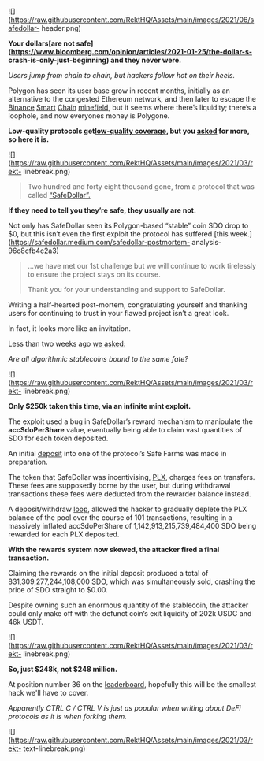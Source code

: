 ![](https://raw.githubusercontent.com/RektHQ/Assets/main/images/2021/06/safedollar-
header.png)

**Your dollars[are not
safe](https://www.bloomberg.com/opinion/articles/2021-01-25/the-dollar-s-
crash-is-only-just-beginning) and they never were.**

 _Users jump from chain to chain, but hackers follow hot on their heels._

Polygon has seen its user base grow in recent months, initially as an
alternative to the congested Ethereum network, and then later to escape the
[Binance](https://www.rekt.news/uranium-rekt/)
[Smart](https://www.rekt.news/pancakebunny-rekt/)
[Chain](https://www.rekt.news/merlin-rekt/)
[minefield](https://www.rekt.news/merlin2-rekt/), but it seems where there’s
liquidity; there’s a loophole, and now everyones money is Polygone.

 **Low-quality protocols get[low-quality
coverage](https://twitter.com/lawmaster/status/1409456309456486400?s=20), but
you [asked](https://twitter.com/afalol/status/1409495785654345732?s=20) for
more, so here it is.**

![](https://raw.githubusercontent.com/RektHQ/Assets/main/images/2021/03/rekt-
linebreak.png)

> Two hundred and forty eight thousand gone, from a protocol that was called
> [“SafeDollar”.](https://www.safedollar.fi/)

 **If they need to tell you they’re safe, they usually are not.**

Not only has SafeDollar seen its Polygon-based “stable” coin SDO drop to $0,
but this isn’t even the first exploit the protocol has suffered [this
week.](https://safedollar.medium.com/safedollar-postmortem-
analysis-96c8cfb4c2a3)

> ...we have met our 1st challenge but we will continue to work tirelessly to
> ensure the project stays on its course.
>
> Thank you for your understanding and support to SafeDollar.

Writing a half-hearted post-mortem, congratulating yourself and thanking users
for continuing to trust in your flawed project isn’t a great look.

In fact, it looks more like an invitation.

Less than two weeks ago [we asked:](https://www.rekt.news/iron-finance-rekt/)

 _Are all algorithmic stablecoins bound to the same fate?_

![](https://raw.githubusercontent.com/RektHQ/Assets/main/images/2021/03/rekt-
linebreak.png)

 **Only $250k taken this time, via an infinite mint exploit.**

The exploit used a bug in SafeDollar’s reward mechanism to manipulate the
**accSdoPerShare** value, eventually being able to claim vast quantities of
SDO for each token deposited.

An initial
[deposit](https://polygonscan.com/tx/0x55dad44a7ed31d1637e70879af66e02290d39aea54554f8411e6ec19c03a074b)
into one of the protocol’s Safe Farms was made in preparation.

The token that SafeDollar was incentivising,
[PLX](https://polygonscan.com/token/0x7a5dc8a09c831251026302c93a778748dd48b4df),
charges fees on transfers. These fees are supposedly borne by the user, but
during withdrawal transactions these fees were deducted from the rewarder
balance instead.

A deposit/withdraw
[loop](https://polygonscan.com/tx/0xd78ff27f33576ff7ece3a58943f3e74caaa9321bcc3238e4cf014eca2e89ce3f),
allowed the hacker to gradually deplete the PLX balance of the pool over the
course of 101 transactions, resulting in a massively inflated accSdoPerShare
of 1,142,913,215,739,484,400 SDO being rewarded for each PLX deposited.

 **With the rewards system now skewed, the attacker fired a final
transaction.**

Claiming the rewards on the initial deposit produced a total of
831,309,277,244,108,000
[SDO](https://app.polychart.io/explorer/polygon/0x742ad5057abd4c3ed4f851085297ff15f865438d),
which was simultaneously sold, crashing the price of SDO straight to $0.00.

Despite owning such an enormous quantity of the stablecoin, the attacker could
only make off with the defunct coin’s exit liquidity of 202k USDC and 46k
USDT.

![](https://raw.githubusercontent.com/RektHQ/Assets/main/images/2021/03/rekt-
linebreak.png)

 **So, just $248k, **not** $248 million.**

At position number 36 on the
[leaderboard](https://www.rekt.news/leaderboard/), hopefully this will be the
smallest hack we'll have to cover.

 _Apparently CTRL C / CTRL V is just as popular when writing about DeFi
protocols as it is when forking them._

![](https://raw.githubusercontent.com/RektHQ/Assets/main/images/2021/03/rekt-
text-linebreak.png)


